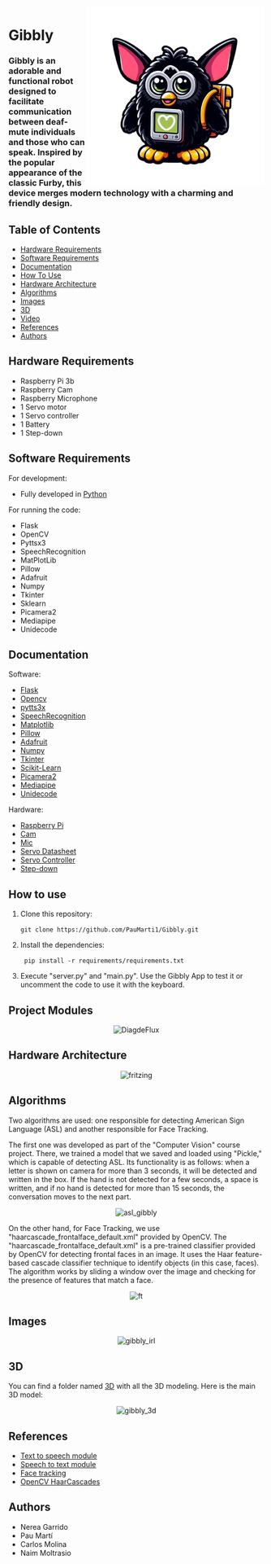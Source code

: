 <img src="images/gibbly_logo.png" align="right" width="350" alt="gibbly logo"/>
  
# Gibbly  
<h3>Gibbly is an adorable and functional robot designed to facilitate communication between deaf-mute individuals and those who can speak. Inspired by the popular appearance of the classic Furby, this device merges modern technology with a charming and friendly design. </h3>

## Table of Contents
   * [Hardware Requirements](#hardware-requirements)
   * [Software Requirements](#software-requirements)
   * [Documentation](#documentation)
   * [How To Use](#how-to-use)
   * [Hardware Architecture](#hardware-architecture)
   * [Algorithms](#algorithms)
   * [Images](#images)
   * [3D](#3d)
   * [Video](#video)
   * [References](#references)
   * [Authors](#authors)

## Hardware Requirements
- Raspberry Pi 3b
- Raspberry Cam
- Raspberry Microphone
- 1 Servo motor
- 1 Servo controller
- 1 Battery
- 1 Step-down

## Software Requirements
For development:
- Fully developed in [Python](https://www.python.org/)
  
For running the code:
- Flask
- OpenCV
- Pyttsx3
- SpeechRecognition
- MatPlotLib
- Pillow
- Adafruit
- Numpy
- Tkinter
- Sklearn
- Picamera2
- Mediapipe
- Unidecode

## Documentation
Software:
- [Flask](https://flask.palletsprojects.com/en/3.0.x/)
- [Opencv](https://opencv.org/)
- [pytts3x](https://pypi.org/project/pyttsx3/)
- [SpeechRecognition](https://pypi.org/project/SpeechRecognition/)
- [Matplotlib](https://matplotlib.org/)
- [Pillow](https://pypi.org/project/pillow/)
- [Adafruit](./Hardware/Pantalla.jpg)
- [Numpy](https://numpy.org/doc/stable/user/index.html#user)
- [Tkinter](https://docs.python.org/3/library/tk.html)
- [Scikit-Learn](https://scikit-learn.org/0.21/documentation.html)
- [Picamera2](https://datasheets.raspberrypi.com/camera/picamera2-manual.pdf)
- [Mediapipe](https://ai.google.dev/edge/mediapipe/solutions/guide?hl=es-419)
- [Unidecode](https://pypi.org/project/Unidecode/)

Hardware:
- [Raspberry Pi](https://www.raspberrypi.com/documentation/)
- [Cam](./Hardware/CAMMODV2.pdf)
- [Mic](./Hardware/Micro.pdf)
- [Servo Datasheet](./Hardware/sg90_datasheet.pdf)
- [Servo Controller](./Hardware/PCA9685.pdf)
- [Step-down](./Hardware/Step-down.pdf)

## How to use
1. Clone this repository:
   ```terminal
   git clone https://github.com/PauMarti1/Gibbly.git
   ```
2. Install the dependencies:
   ```terminal
    pip install -r requirements/requirements.txt
    ```
3. Execute "server.py" and "main.py". Use the Gibbly App to test it or uncomment the code to use it with the keyboard.

## Project Modules
<div align="center">
  <img src="images/Flow Chart.png" alt="DiagdeFlux" >
</div>

## Hardware Architecture
<div align="center">
  <img src="images/fritzing.png" alt="fritzing" >
</div>

## Algorithms
Two algorithms are used: one responsible for detecting American Sign Language (ASL) and another responsible for Face Tracking.

The first one was developed as part of the "Computer Vision" course project. There, we trained a model that we saved and loaded using "Pickle," which is capable of detecting ASL. Its functionality is as follows: when a letter is shown on camera for more than 3 seconds, it will be detected and written in the box. If the hand is not detected for a few seconds, a space is written, and if no hand is detected for more than 15 seconds, the conversation moves to the next part.

<div align="center">
  <img src="images/asl_gibbly.gif" alt="asl_gibbly" >
</div>

On the other hand, for Face Tracking, we use "haarcascade_frontalface_default.xml" provided by OpenCV. The "haarcascade_frontalface_default.xml" is a pre-trained classifier provided by OpenCV for detecting frontal faces in an image. It uses the Haar feature-based cascade classifier technique to identify objects (in this case, faces). The algorithm works by sliding a window over the image and checking for the presence of features that match a face.

<div align="center">
  <img src="images/ft.gif" alt="ft" >
</div>

## Images
<div align="center">
  <img src="images/gibbly_irl.png" alt="gibbly_irl" >
</div>

## 3D
You can find a folder named [3D](./3D) with all the 3D modeling. Here is the main 3D model:
<div align="center">
  <img src="images/gibbly_3d.gif" alt="gibbly_3d" >
</div>

## References
- [Text to speech module](https://pypi.org/project/pyttsx3/)
- [Speech to text module](https://pypi.org/project/SpeechRecognition/)
- [Face tracking](https://www.instructables.com/Pan-Tilt-face-tracking-with-the-raspberry-pi/)
- [OpenCV HaarCascades](https://github.com/kipr/opencv/tree/master/data/haarcascades)

## Authors
- Nerea Garrido
- Pau Martí
- Carlos Molina
- Naim Moltrasio
